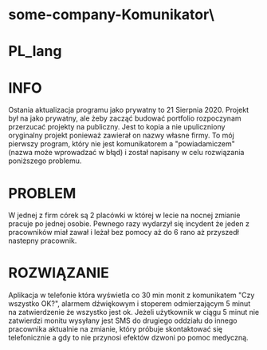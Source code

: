 # some-company-Komunikator\

# PL_lang

# INFO #
  Ostania aktualizacja programu jako prywatny to 21 Sierpnia 2020. 
  Projekt był na jako prywatny, ale żeby zacząć budować portfolio rozpoczynam przerzucać projekty na publiczny. 
  Jest to kopia a nie upuliczniony oryginalny projekt ponieważ zawierał on nazwy własne firmy.
  To mój pierwszy program, który nie jest komunikatorem a "powiadamiczem" (nazwa może wprowadzać w błąd) i został napisany w celu rozwiązania poniższego problemu.
###

# PROBLEM #
  W jednej z firm córek są 2 placówki w której w lecie na nocnej zmianie pracuje po jednej osobie.
  Pewnego razy wydarzył się incydent że jeden z pracowników miał zawał i leżał bez pomocy aż do 6 rano aż przyszedł nastepny pracownik.
###

# ROZWIĄZANIE #
  Aplikacja w telefonie która wyświetla co 30 min monit z komunikatem "Czy wszystko OK?", alarmem dźwiękowym i stoperem odmierzającym 5 minut na zatwierdzenie że wszystko jest ok.
  Jeżeli użytkownik w ciągu 5 minut nie zatwierdzi monitu wysyłany jest SMS do drugiego oddziału do innego pracownika aktualnie na zmianie,
  który próbuje skontaktować się telefonicznie a gdy to nie przynosi efektów dzwoni po pomoc medyczną.
###
